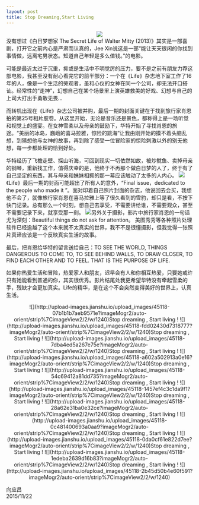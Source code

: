 ```yaml
---
layout: post
title: Stop Dreaming,Start Living
---
```

<center><img src="http://i.imgur.com/Fk2cxiM.jpg"/></center>
没有想过《白日梦想家 The Secret Life of Walter Mitty (2013)》其实是一部喜剧，打开它之前内心是严肃而认真的，Jee Xin说这是一部“能让天天很闲的你找到事情做，远离宅男状态。知道自己年轻是多么值钱。”的电影。

可能是最近太过于沉重，抑或是生活中不明觉厉的压力，要不是之前有朋友力荐这部电影，我甚至没有耐心看完它的前半部分：一个在《Life》杂志地下室工作了16年的人，像是一个生活的旁观者，虽和心仪的女神在同一个公司，却无法开口搭讪。经常性的“走神”，幻想自己在某个场景里上演英雄救美的好戏、幻想与自己的上司大打出手勇敢无畏...

而转机出现在《Life》杂志公司被并购，最后一期的封面关键在于找到旅行家肖恩拍的第25号相片胶卷。从这里开始，无论是音乐还是景色，都称得上是一场听觉和视觉上的盛宴。在女神雪柔以及母亲的鼓励下，华特开始了寻找肖恩的旅途。“美丽的冰岛，巍峨的喜马拉雅，惊险的跳海”让我由刚开始的摸不着头脑乱想，到猜想他与女神的故事，再到除了感受一位冒险家的惊险刺激以外的别无他想，每一步都处理的恰到好处。

华特经历了飞檐走壁、探山听海，可回到现实一切依然如故，被炒鱿鱼、卖掉母亲的钢琴，重新找工作，值得庆幸的是，他终于不再那个做白日梦的人了，终于有了自己坚定的东西，其与母亲和妹妹相拥的那一幕应该触动了太多的人内心。
![](http://upload-images.jianshu.io/upload_images/45118-1907ae6a684fa765?imageMogr2/auto-orient/strip%7CimageView2/2/w/1240)《Life》最后一期的封面可能超出了所有人的意外，“Final issue，dedicated to the people who made it ”。面对印着自己照片封面的杂志，他说回去会买，我想他不会了，就像旅行家肖恩在喜马拉雅上等了很久看到的雪豹，却只是看，不按下快门记录。总有那么一个时刻，想自己去享受，不需要讲给谁，不需要观众，甚至不需要记录下来，就享受那一刻。
![](http://upload-images.jianshu.io/upload_images/45118-9d92a17fcafe05e3?imageMogr2/auto-orient/strip%7CimageView2/2/w/1240)另外关于摄影，影片中旅行家肖恩的一句话尤为深刻：Beautiful things do not ask for attention。 美图秀秀等各种照片处理软件已经逾越了这个本来就不太真实的世界，我不不是很懂摄影，但我觉得一张照片真谛应该是一个反映真实生活的故事。

最后，把肖恩给华特的留言送给自己：TO SEE THE WORLD, THINGS DANGEROUS TO COME TO, TO SEE BEHIND WALLS, TO DRAW CLOSER, TO FIND EACH OTHER AND TO FEEL. THAT IS THE PURPOSE OF LIFE.

如果你热爱生活和冒险，热爱家人和朋友，迟早会有人和你相互热爱，只要她或许只有她能看到普通的你，其实很优秀。影片结尾处我更希望华特没有牵起雪柔的手，残缺才会更加真实。Life的精华，是在这个不会突然变得美好的世界上，认真生活。
<center>![](http://upload-images.jianshu.io/upload_images/45118-07b1b1b7aeb9571e?imageMogr2/auto-orient/strip%7CimageView2/2/w/1240)Stop dreaming , Start living !
![](http://upload-images.jianshu.io/upload_images/45118-fdd02430d7318777?imageMogr2/auto-orient/strip%7CimageView2/2/w/1240)Stop dreaming , Start living !
![](http://upload-images.jianshu.io/upload_images/45118-7dba4ed5a267e75e?imageMogr2/auto-orient/strip%7CimageView2/2/w/1240)Stop dreaming , Start living !
![](http://upload-images.jianshu.io/upload_images/45118-a602a502913a0e16?imageMogr2/auto-orient/strip%7CimageView2/2/w/1240)Stop dreaming , Start living !
![](http://upload-images.jianshu.io/upload_images/45118-54c69412a81dd735?imageMogr2/auto-orient/strip%7CimageView2/2/w/1240)Stop dreaming , Start living !
![](http://upload-images.jianshu.io/upload_images/45118-1457ef4c3c1da9f1?imageMogr2/auto-orient/strip%7CimageView2/2/w/1240)Stop dreaming , Start living !
![](http://upload-images.jianshu.io/upload_images/45118-28a62e31ba0e32ce?imageMogr2/auto-orient/strip%7CimageView2/2/w/1240)Stop dreaming , Start living !
![](http://upload-images.jianshu.io/upload_images/45118-0c481400693a0aa9?imageMogr2/auto-orient/strip%7CimageView2/2/w/1240)Stop dreaming , Start living !
![](http://upload-images.jianshu.io/upload_images/45118-0da0cf61e822d7ee?imageMogr2/auto-orient/strip%7CimageView2/2/w/1240)Stop dreaming , Start living !
![](http://upload-images.jianshu.io/upload_images/45118-1edeba2639d16b83?imageMogr2/auto-orient/strip%7CimageView2/2/w/1240)Stop dreaming , Start living !
![](http://upload-images.jianshu.io/upload_images/45118-2b45d50b4e60f591?imageMogr2/auto-orient/strip%7CimageView2/2/w/1240)</center>

向应昌<br>
2015/11/22